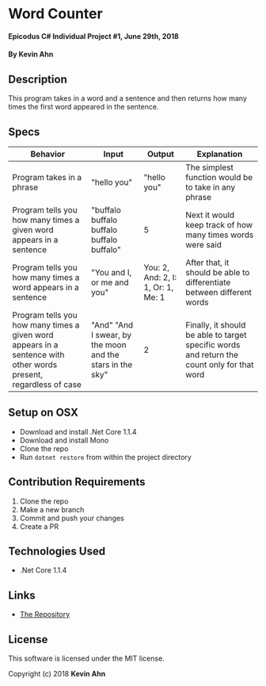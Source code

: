 # Word Counter

#### Epicodus C# Individual Project #1, June 29th, 2018

#### By Kevin Ahn

## Description

This program takes in a word and a sentence and then returns how many times the first word appeared in the sentence.

## Specs

| Behavior | Input | Output | Explanation |
|----------|-------|--------|-------------|
| Program takes in a phrase | "hello you" | "hello you" | The simplest function would be to take in any phrase
| Program tells you how many times a given word appears in a sentence | "buffalo buffalo buffalo buffalo buffalo" | 5 | Next it would keep track of how many times words were said
| Program tells you how many times a word appears in a sentence | "You and I, or me and you" | You: 2, And: 2, I: 1, Or: 1, Me: 1  | After that, it should be able to differentiate between different words
| Program tells you how many times a given word appears in a sentence with other words present, regardless of case | "And" "And I swear, by the moon and the stars in the sky" | 2 | Finally, it should be able to target specific words and return the count only for that word

## Setup on OSX

* Download and install .Net Core 1.1.4
* Download and install Mono
* Clone the repo
* Run `dotnet restore` from within the project directory

## Contribution Requirements

1. Clone the repo
1. Make a new branch
1. Commit and push your changes
1. Create a PR

## Technologies Used

* .Net Core 1.1.4

## Links

* [The Repository](https://github.com/kevinahn7/word-counter)

## License

This software is licensed under the MIT license.

Copyright (c) 2018 **Kevin Ahn**